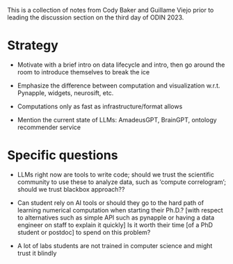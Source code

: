 This is a collection of notes from Cody Baker and Guillame Viejo prior to leading the discussion section on the third day of ODIN 2023.


# Strategy


- Motivate with a brief intro on data lifecycle and intro, then go around the room to introduce themselves to break the ice

- Emphasize the difference between computation and visualization w.r.t. Pynapple, widgets, neurosift, etc.

- Computations only as fast as infrastructure/format allows

- Mention the current state of LLMs: AmadeusGPT, BrainGPT, ontology recommender service

# Specific questions

- LLMs right now are tools to write code; should we trust the scientific community to use these to analyze data, such as ‘compute correlogram’; should we trust blackbox approach??

- Can student rely on AI tools or should they go to the hard path of learning numerical computation when starting their Ph.D.? [with respect to alternatives such as simple API such as pynapple or having a data engineer on staff to explain it quickly] Is it worth their time [of a PhD student or postdoc] to spend on this problem?

- A lot of labs students are not trained in computer science and might trust it blindly






